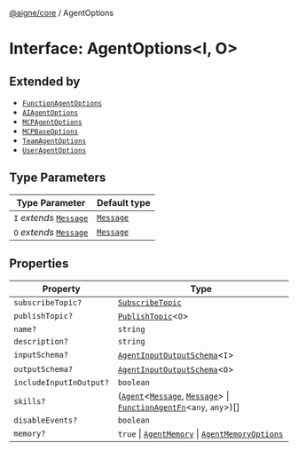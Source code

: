 [@aigne/core](../wiki/Home) / AgentOptions

# Interface: AgentOptions\<I, O\>

## Extended by

- [`FunctionAgentOptions`](../wiki/Interface.FunctionAgentOptions)
- [`AIAgentOptions`](../wiki/Interface.AIAgentOptions)
- [`MCPAgentOptions`](../wiki/Interface.MCPAgentOptions)
- [`MCPBaseOptions`](../wiki/Interface.MCPBaseOptions)
- [`TeamAgentOptions`](../wiki/Interface.TeamAgentOptions)
- [`UserAgentOptions`](../wiki/Interface.UserAgentOptions)

## Type Parameters

| Type Parameter                                       | Default type                           |
| ---------------------------------------------------- | -------------------------------------- |
| `I` _extends_ [`Message`](../wiki/TypeAlias.Message) | [`Message`](../wiki/TypeAlias.Message) |
| `O` _extends_ [`Message`](../wiki/TypeAlias.Message) | [`Message`](../wiki/TypeAlias.Message) |

## Properties

| Property                                                  | Type                                                                                                                                                                                           |
| --------------------------------------------------------- | ---------------------------------------------------------------------------------------------------------------------------------------------------------------------------------------------- |
| <a id="subscribetopic"></a> `subscribeTopic?`             | [`SubscribeTopic`](../wiki/TypeAlias.SubscribeTopic)                                                                                                                                           |
| <a id="publishtopic"></a> `publishTopic?`                 | [`PublishTopic`](../wiki/TypeAlias.PublishTopic)\<`O`\>                                                                                                                                        |
| <a id="name"></a> `name?`                                 | `string`                                                                                                                                                                                       |
| <a id="description"></a> `description?`                   | `string`                                                                                                                                                                                       |
| <a id="inputschema"></a> `inputSchema?`                   | [`AgentInputOutputSchema`](../wiki/TypeAlias.AgentInputOutputSchema)\<`I`\>                                                                                                                    |
| <a id="outputschema"></a> `outputSchema?`                 | [`AgentInputOutputSchema`](../wiki/TypeAlias.AgentInputOutputSchema)\<`O`\>                                                                                                                    |
| <a id="includeinputinoutput"></a> `includeInputInOutput?` | `boolean`                                                                                                                                                                                      |
| <a id="skills"></a> `skills?`                             | ([`Agent`](../wiki/Class.Agent)\<[`Message`](../wiki/TypeAlias.Message), [`Message`](../wiki/TypeAlias.Message)\> \| [`FunctionAgentFn`](../wiki/TypeAlias.FunctionAgentFn)\<`any`, `any`\>)[] |
| <a id="disableevents"></a> `disableEvents?`               | `boolean`                                                                                                                                                                                      |
| <a id="memory"></a> `memory?`                             | `true` \| [`AgentMemory`](../wiki/Class.AgentMemory) \| [`AgentMemoryOptions`](../wiki/Interface.AgentMemoryOptions)                                                                           |
